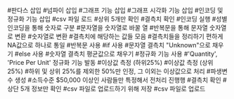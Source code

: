 #판다스 삽입
#넘파이 삽입
#그래프 기능 삽입
#그래프 시각화 기능 삽입
#인코딩 및 정규화 기능 삽입
#csv 파일 로드
#상위 5개만 확인
#결측치 확인
#인코딩 실행
#성별 인코딩을 통해 숫자로 구분
#문자열을 숫자열로 바꿀 열
#반복문을 통해 문자열 숫자열로 변환
#숫자열로 변환
#결측치에 해당하는 값들 모음
#결측치들을 정리하기 편하게 NA값으로 하나로 통일
#반복문 사용
#if 사용
#문자열 결측치 "Unknown"으로 채우기
#else 사용
#숫자열 결측치 평균값으로 채우기
#정규화 기능 사용
#'Quantity', 'Price Per Unit' 정규화 기능 발동
#이상값 측정 (하위25%)
#이상값 측정 (상위25%)
#하위 및 상위 25%를 제외한 50%만 인정, 그 이외는 이상값으로 처리
#파생변수 생성
#소득수준 $50,000 이상인 사람들만 특정해서 전처리 진행행
#결측치 확인
#상단 5개 정보만 확인
#csv 파일로 업로드하기 위해 저장
#csv 파일로 업로드